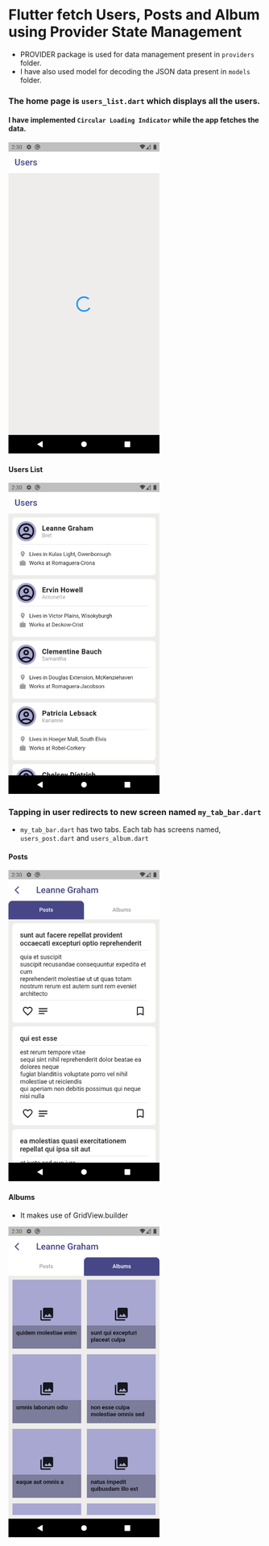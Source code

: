 # Flutter fetch Users, Posts and Album using Provider State Management

- PROVIDER package is used for data management present in ```providers``` folder.
- I have also used model for decoding the JSON data present in ```models``` folder.

### The home page is ```users_list.dart``` which displays all the users.
#### I have implemented ```Circular Loading Indicator``` while the app fetches the data.
<img src="screenshots/1.png" width="300">

#### Users List
<img src="screenshots/2.png" width="300">

### Tapping in user redirects to new screen named ```my_tab_bar.dart```
- ``my_tab_bar.dart`` has two tabs. Each tab has screens named, ```users_post.dart``` and ```users_album.dart```
#### Posts
<img src="screenshots/3.png" width="300">

#### Albums
- It makes use of GridView.builder
<img src="screenshots/4.png" width="300">
